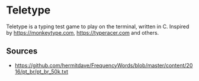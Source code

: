 # Teletype

Teletype is a typing test game to play on the terminal, written in C. Inspired by <https://monkeytype.com>, <https://typeracer.com> and others.

## Sources

- <https://github.com/hermitdave/FrequencyWords/blob/master/content/2016/pt_br/pt_br_50k.txt>
